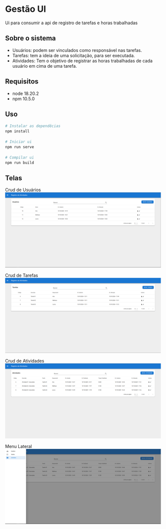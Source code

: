 # Gestão UI

Ui para consumir a api de registro de tarefas e horas trabalhadas

## Sobre o sistema
- Usuários: podem ser vinculados como responsável nas tarefas.
- Tarefas: tem a ideia de uma solicitação, para ser executada.
- Atividades: Tem o objetivo de registrar as horas trabalhadas de cada usuário em cima de uma tarefa.

## Requisitos
- node 18.20.2
- npm 10.5.0

## Uso
```bash
# Instalar as dependêcias
npm install

# Iniciar ui
npm run serve

# Compilar ui
npm run build
```

## Telas

Crud de Usuários
![Crud de Usuários](docs/telas/usuarios.png)

Crud de Tarefas
![Crud de Tarefas](docs/telas/tarefas.png)

Crud de Atividades
![Crud de Atividades](docs/telas/atividades.png)

Menu Lateral
![Menu Lateral](docs/telas/menu_lateral.png)
